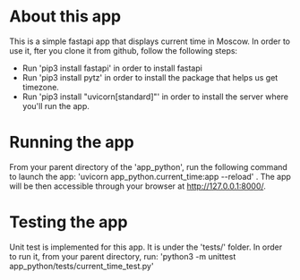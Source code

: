 # About this app

This is a simple fastapi app that displays current time in Moscow. In order to use it, fter you clone it from github, follow the following steps:

- Run 'pip3 install fastapi' in order to install fastapi
- Run 'pip3 install pytz' in order to install the package that helps us get timezone.
- Run 'pip3 install "uvicorn[standard]"' in order to install the server where you'll run the app.

# Running the app

From your parent directory of the 'app_python', run the following command to launch the app: 'uvicorn app_python.current_time:app --reload' . The app will be then accessible through your browser at http://127.0.0.1:8000/.

# Testing the app

Unit test is implemented for this app. It is under the 'tests/' folder. In order to run it, from your parent directory, run:
'python3 -m unittest app_python/tests/current_time_test.py'